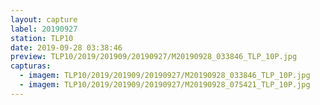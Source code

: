 ```yaml
---
layout: capture
label: 20190927
station: TLP10
date: 2019-09-28 03:38:46
preview: TLP10/2019/201909/20190927/M20190928_033846_TLP_10P.jpg
capturas:
  - imagem: TLP10/2019/201909/20190927/M20190928_033846_TLP_10P.jpg
  - imagem: TLP10/2019/201909/20190927/M20190928_075421_TLP_10P.jpg
---
```

